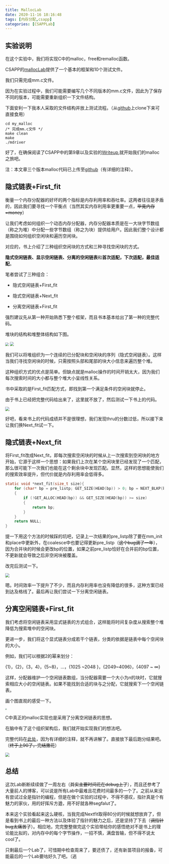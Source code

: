 ```yaml
---
title: MallocLab
date: 2020-11-16 18:16:48
tags: [内存分配,csapp]
categories: [CSAPPLab]
---
```


## 实验说明

在这个实验中，我们将实现C中的malloc，free和remalloc函数。

CSAPP的[mallocLab](http://csapp.cs.cmu.edu/3e/malloclab-handout.tar)提供了一个基本的框架和10个测试文件。

我们只需完成mm.c文件。

因为在实验过程中，我们可能需要编写几个不同版本的mm.c文件，因此为了保存不同的版本，可能需要重新组织一下文件结构。

下面安利一下我本人采取的文件结构并放上测试流程。（从[github](https://github.com/nc-77/cmu_csapp_lab/tree/master/MallocLab)上clone下来可直接食用）

```
cd my_malloc
/* 完成mm.c文件 */
make clean
make
./mdriver
```

好了，在确保阅读了CSAPP中的第9章以及实验的[Writeup](http://csapp.cs.cmu.edu/3e/malloclab.pdf),就开始我们的malloc之旅吧。

注：本文章三个版本malloc代码已上传至[github](https://github.com/nc-77/cmu_csapp_lab/tree/master/MallocLab)（有详细的注释）。

## 隐式链表+First_fit

衡量一个内存分配器的好坏的两个指标是内存利用率和吞吐率。这两者往往是矛盾的，因此我们要寻找一个平衡点（当然其实内存利用率更重要一点，~~毕竟内存=money~~）

让我们考虑如何组织一个动态内存分配器，内存分配器本质是在一大块字节数组（称之为堆）中分配一些字节数组（称之为块）提供给用户。因此我们整个设计都是围绕如何组织空闲块和遍历空闲块。

对应的，书上介绍了三种组织空闲块的方式和三种寻找空闲块的方式。

**隐式空闲链表、显示空闲链表、分离的空闲链表**和**首次适配，下次适配，最佳适配**。

笔者尝试了三种组合：

- 隐式空闲链表+First_fit

- 隐式空闲链表+Next_fit

- 分离空闲链表+First_fit

强烈建议先从第一种开始熟悉下整个框架，而且书本基本给出了第一种的完整代码。

堆块的结构和堆整体结构如下图。

<img src="https://img.nc-77.top/2020-11-16 19-21-21-1.png" style="zoom:67%;" />

<img src="https://img.nc-77.top/20201117102514.png" style="zoom:80%;" />

我们可以将堆组织为一个连续的已分配块和空闲块的序列（隐式空闲链表）。这样当我们寻找空闲块的时候，只需按照头部和尾部的块大小信息来遍历整个堆。

这种组织方式的优点是简单。但缺点就是malloc操作的时间开销太大，因为我们每次搜索时间的大小都与整个堆大小呈线性关系。

书中采取的是First_fit匹配方式，即找到第一个满足条件的空闲块就停止。

由于书上已经把完整代码给出来了，这里就不放了，然后测试一下书上的代码。

<img src="https://img.nc-77.top/20201117103006.png" style="zoom: 80%;" />

好吧，看来书上的代码成绩并不是很理想，我们发现thru的分数过低，所以接下来让我们换Next_fit试一下。

## 隐式链表+Next_fit

将First_fit改成Next_fit，即每次搜索空闲块的时候从上一次搜索到空闲块的地方开始，它源于这样一个思想：如果我们上次在某个空闲块里已经发现了一个匹配，那么很可能下一次我们也能在这个剩余块中发现匹配。显然，这样的思想能使我们的搜索效率提升，但代价就是内存利用率会低得多。

```c
static void *next_fit(size_t size){
    for (char* bp = pre_listp; GET_SIZE(HEAD(bp)) > 0; bp = NEXT_BLKP(bp))
    {
        if (!GET_ALLOC(HEAD(bp)) && GET_SIZE(HEAD(bp)) >= size)
        {
            return bp;
        }
    }
    return NULL;
}
```

提一下用这个方法的时候踩的坑吧，记录上一次结果的pre_listp除了要在mm_init和place中更新外，在coalesce中也要记得更新pre_listp（~~这个bug调了一年~~），因为合并块的时候会更改bp的位置，如果之前pre_listp恰好在合并前的bp位置，不更新就会导致之后非空闲块被覆盖。

改完后测试一下。

<img src="https://img.nc-77.top/20201117113140.png" style="zoom:80%;" />

嗯。时间效率一下提升了不少，而且内存利用率也没有降低的很多，这种方案已经到达及格线了。最后再让我们尝试一下分离空闲链表。

## 分离空闲链表+First_fit

我们考虑将空闲链表采用显式链表的方式组合，这样能将时间复杂度从搜索整个堆降低为搜索堆中的空闲块。

更进一步，我们将这个显式链表分成若干个链表，分类的依据是链表中每个空闲块的大小。

例如，我们可以根据2的幂来划分：

{1}，{2}，{3，4}，{5~8}，...，{1025 ~2048 }，{2049~4096}，{4097 ~ $\infty$}

这样，分配器维护一个空闲链表数组，当分配器需要一个大小为$n$的块时，它就搜索相应大小的空闲链表。如果不能找到合适的块与之分配，它就搜索下一个空闲链表。

画个图直观的感受一下。

<img src="https://img.nc-77.top/2020-11-17 19-04-08-1.png" style="zoom: 33%;" />

C中真正的malloc实现也是采用了分离空闲链表的思想。

在脑中有了这个组织架构后，我们就开始实现我们的想法吧。

完整代码在[此处](https://github.com/nc-77/cmu_csapp_lab/blob/master/MallocLab/segrefated_fit/mm.c)，因为有详细的注释，就不再讲解了。直接放下最后跑分结果吧。（~~终于上90了，完结撒花~~）

<img src="https://img.nc-77.top/image-20201117191538824.png" style="zoom: 80%;" />

## 总结

这次Lab断断续续做了一周左右（~~其实主要时间花在debug上了~~），而且还参考了大量前人的博客，可以说是所有Lab中最难且花费时间最多的一个了。之前从来没有尝试过全是指针的编程，但是在做个实验的过程中，不得不感叹，指针真是个有魅力的家伙，用的好挥斥方遒，用不好就各种segfalut了。

本来这个实验看起来这么硬核，当我完成Nextfit取得80分的时候就想放弃了，但是看到书上的最后一种方法以及体验了指针的魅力之后，还是坚持了下去（~~调指针bug太痛苦了~~）。相应地，完完整整做完这个实验带给你的感悟绝对不是书上的理论能比拟的，对内存中的每个字节操作，一招不慎，满盘皆输，但不得不说太cool了。

只剩最后一个Lab了，可惜期中检查周来了，要还债了，还有新苗项目的报备，可能最后的一个Lab要咕好久了吧。（逃
